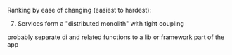 Ranking by ease of changing (easiest to hardest):

  7. Services form a "distributed monolith" with tight coupling

probably separate di and related functions to a lib or framework part of the app
